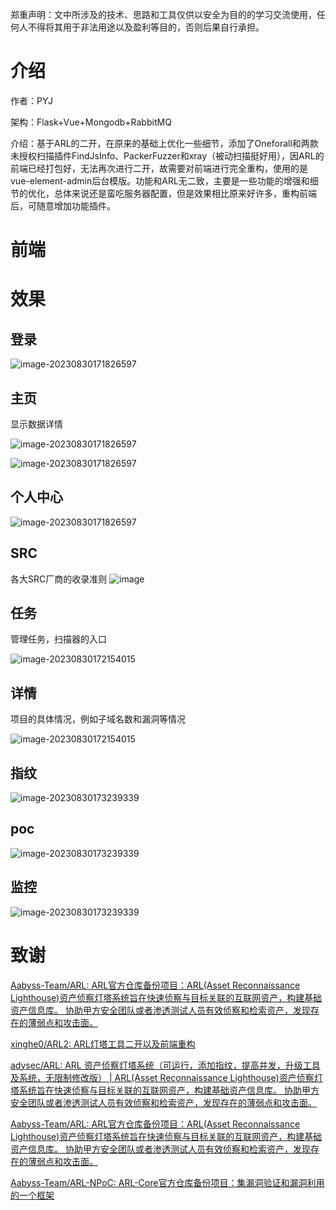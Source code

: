 郑重声明：文中所涉及的技术、思路和工具仅供以安全为目的的学习交流使用，任何人不得将其用于非法用途以及盈利等目的，否则后果自行承担。

# 介绍

作者：PYJ

架构：Flask+Vue+Mongodb+RabbitMQ

介绍：基于ARL的二开，在原来的基础上优化一些细节，添加了Oneforall和两款未授权扫描插件FindJsInfo、PackerFuzzer和xray（被动扫描挺好用），因ARL的前端已经打包好，无法再次进行二开，故需要对前端进行完全重构，使用的是vue-element-admin后台模版。功能和ARL无二致，主要是一些功能的增强和细节的优化，总体来说还是蛮吃服务器配置，但是效果相比原来好许多，重构前端后，可随意增加功能插件。

# 前端

# 效果

## 登录

![image-20230830171826597](/img/Snipaste_2025-10-05_15-17-22.png)

## 主页

显示数据详情

![image-20230830171826597](/img/Snipaste_2025-10-06_16-58-45.png)

![image-20230830171826597](/img/Snipaste_2025-10-06_17-00-02.png)

## 个人中心

![image-20230830171826597](/img/Snipaste_2025-10-06_16-59-48.png)

## SRC

各大SRC厂商的收录准则
![image](img/Snipaste_2025-10-06_17-00-49.png)


## 任务

管理任务，扫描器的入口

![image-20230830172154015](/img/Snipaste_2025-10-06_17-01-16.png)

## 详情

项目的具体情况，例如子域名数和漏洞等情况

![image-20230830172154015](/img/Snipaste_2025-10-06_17-02-03.png)

## 指纹

![image-20230830173239339](img/Snipaste_2025-10-06_17-02-37.png)

## poc

![image-20230830173239339](img/Snipaste_2025-10-06_17-03-05.png)

## 监控

![image-20230830173239339](img/Snipaste_2025-10-06_17-03-33.png)

# 致谢

[Aabyss-Team/ARL: ARL官方仓库备份项目：ARL(Asset Reconnaissance Lighthouse)资产侦察灯塔系统旨在快速侦察与目标关联的互联网资产，构建基础资产信息库。 协助甲方安全团队或者渗透测试人员有效侦察和检索资产，发现存在的薄弱点和攻击面。](https://github.com/Aabyss-Team/ARL)

[xinghe0/ARL2: ARL灯塔工具二开以及前端重构](https://github.com/xinghe0/ARL2)

[adysec/ARL: ARL 资产侦察灯塔系统（可运行，添加指纹，提高并发，升级工具及系统，无限制修改版） | ARL(Asset Reconnaissance Lighthouse)资产侦察灯塔系统旨在快速侦察与目标关联的互联网资产，构建基础资产信息库。 协助甲方安全团队或者渗透测试人员有效侦察和检索资产，发现存在的薄弱点和攻击面。](https://github.com/adysec/ARL)

[Aabyss-Team/ARL: ARL官方仓库备份项目：ARL(Asset Reconnaissance Lighthouse)资产侦察灯塔系统旨在快速侦察与目标关联的互联网资产，构建基础资产信息库。 协助甲方安全团队或者渗透测试人员有效侦察和检索资产，发现存在的薄弱点和攻击面。](https://github.com/Aabyss-Team/ARL)

[Aabyss-Team/ARL-NPoC: ARL-Core官方仓库备份项目：集漏洞验证和漏洞利用的一个框架](https://github.com/Aabyss-Team/ARL-NPoC)
